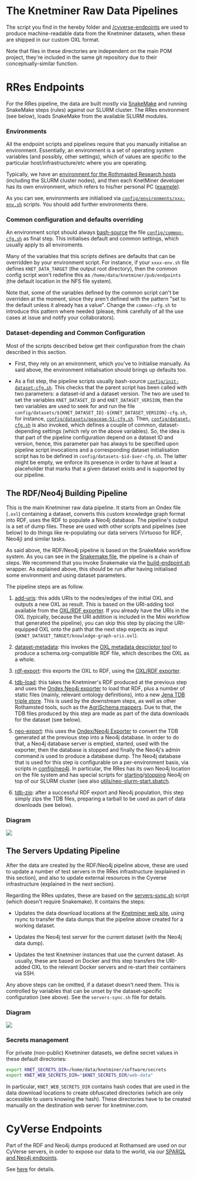 # The Knetminer Raw Data Pipelines

The script you find in the hereby folder and [/cyverse-endpoints](../cyverse-endpoints) are used to
produce machine-readable data from the Knetminer datasets, when these are shipped in our custom
OXL format.  

Note that files in these directories are independent on the main POM project, they're included in the same
git repository due to their conceptually-similar function.


# RRes Endpoints 

For the RRes pipeline, the data are built mostly via [SnakeMake][10] and running SnakeMake steps (rules)
against our SLURM cluster. The RRes environment (see below), loads SnakeMake from the available SLURM modules.

[10]: https://snakemake.readthedocs.io/en/stable/getting_started/installation.html

### Environments

All the endpoint scripts and pipelines require that you manually initialise an environment.
Essentially, an environment is a set of operating system variables (and possibly, other settings), 
which of values are specific to the particular host/infrastructure/etc where you are operating.

Typically, we have an [environment for the Rothmasted Research hosts](config/environments/rres-env.sh) 
(including the SLURM cluster nodes), and then each KnetMiner developer has its own environment, which refers to 
his/her personal PC ([example](config/environments/brandizi-env.sh)).

As you can see, environments are initialised via [`config/environments/xxx-env.sh`](config/environments/) scripts.
You should add further environments there.

### Common configuration and defaults overriding  
An environment script should always [bash-source](https://linuxize.com/post/bash-source-command/) the 
file [`config/common-cfg.sh`](config/common-cfg.sh) as final step. This initialises default and common settings, 
which usually apply to all enviroments.  

Many of the variables that this scripts defines are defaults that can be overridden by your environment script.
For instance, if your `xxxx-env.sh` file defines `KNET_DATA_TARGET` (the output root directory), then the common
config script won't redefine this as `/home/data/knetminer/pub/endpoints` (the default location in the NFS file system).  

Note that, some of the variables defined by the common script can't be overriden at the moment, since they aren't defined
with the pattern "set to the default unless it already has a value". Change the `common-cfg.sh` to introduce this pattern
where needed (please, think carefully of all the use cases at issue and notify your collaborators).   

### Dataset-depending and Common Configuration

Most of the scripts described below get their configuration from the chain described in this section. 

* First, they rely on an environment, which you've to initialise manually. As said above, the environment initialisation
  should brings up defaults too.
  
* As a fist step, the pipeline scripts usually bash-source [`config/init-dataset-cfg.sh`](config/init-dataset-cfg.sh).
  This checks that the parent script has been called with two parameters: a dataset-id and a dataset version. 
  The two are used to set the variables `KNET_DATASET_ID` and `KNET_DATASET_VERSION`, then the two variables are used 
  to seek for and run the file `config/datasets/${KNET_DATASET_ID}-${KNET_DATASET_VERSION}-cfg.sh`, for instance, 
  [`config/datasets/poaceae-51-cfg.sh`](config/datasets/poaceae-51-cfg.sh). 
  Then, [`config/dataset-cfg.sh`](config/dataset-cfg.sh) is also invoked, which defines a couple of common, 
  dataset-depending settings (which rely on the above variables). So, the idea is that part of the pipeline configuration
  depend on a dataset ID and version, hence, this parameter pair has always to be specified upon pipeline script 
  invocations and a corresponding dataset initialisation script has to be defined in `config/datasets-$id-$ver-cfg.sh`.
  The latter might be empty, we enforce its presence in order to have at least a placeholder that marks that a given 
  dataset exists and is supported by our pipeline.
  
  
## The RDF/Neo4j Building Pipeline 

This is the main Knetminer raw data pipeline. It starts from an Ondex file (`.oxl`) containing a dataset, converts
this custom knowledge graph format into RDF, uses the RDF to populate a Neo4j database. The pipeline's output is a set
of dump files. These are used with other scripts and pipelines (see below) to do things like re-populating our
data servers (Virtuoso for RDF, Neo4j) and similar tasks.

As said above, the RDF/Neo4j pipeline is based on the SnakeMake workflow system. As you can see in the 
[Snakemake file](build-endpoint.snakefile), the pipeline is a chain of steps. We recommend that you invoke Snakemake
via the [build-endpoint.sh](build-endpoint.sh) wrapper. As explained above, this should be run after having initialised
some environment and using dataset parameters.

The pipeline steps are as follow.

1. [add-uris](endpoint-steps/add-uris.sh): this adds URIs to the nodes/edges of the initial OXL and outputs a new OXL
   as result. This is based on the URI-adding tool available from the [OXL/RDF exporter][10]. If you already have 
   the URIs in the OXL (typically, because the URI addition is included in the Mini workflow that generated the pipeline), 
   you can skip this step by placing the URI-equipped OXL onto the path that the next step expects as input 
   (`$KNET_DATASET_TARGET/knowledge-graph-uris.oxl`). 
1. [dataset-metadata](endpoint-steps/create-dataset-metadata.sh): this invokes the [OXL metadata descriptor tool][10] to produce a schema.org-compatible RDF file, which describes the OXL as a whole.
1. [rdf-export](endpoint-steps/rdf-export.sh): this exports the OXL to RDF, using the [OXL/RDF exporter][15].

1. [tdb-load](endpoint-steps/tdb-load.sh): this takes the Knetminer's RDF produced at the previous step and uses the 
   [Ondex Neo4j exporter][20] to load that RDF, plus a number of static files (mainly, relevant ontology definitions), 
   into a new [Jena TDB triple store][22]. This is used by the downstream steps, as well as other Rothamsted tools, 
   such as the [AgriSchema mappers][24]. Due to that, the TDB files produced by this step are made as part of the 
   data downloads for the dataset (see below).

1. [neo-export](endpoint-steps/neo-export.sh): this uses the [Ondex/Neo4j Exporter][20] to convert the TDB generated at 
	 the previous step into a Neo4j database. In order to do that, a Neo4j database server is emptied, started, used with 
	 the exporter, then the database is stopped and finally the Neo4j's admin command is used to produce a database dump. 
   The Neo4j database that is used for this step is configurable on a per-environment basis, via scripts in 
   [config/neo4j](config/neo4j). In particular, the RRes has its own Neo4j location on the file system
   and has special scripts for [starting](config/neo4j/neo-start.sh)/[stopping](config/neo4j/neo-stop.sh) Neo4j on top 
   of our SLURM cluster (see also [utils/neo-slurm-start.sbatch](utils/neo-slurm-start.sbatch).  

1. [tdb-zip](endpoint-steps/tdb-zip.sh): after a successful RDF export and Neo4j population, this step simply zips 
   the TDB files, preparing a tarball to be used as part of data downloads (see below).
 
[15]: https://github.com/Rothamsted/knetbuilder/blob/master/ondex-knet-builder/modules/rdf-export-2/README.md 
[20]: https://github.com/Rothamsted/knetbuilder/tree/master/ondex-knet-builder/modules/neo4j-export
[22]: https://jena.apache.org/documentation/tdb/
[24]: https://github.com/Rothamsted/agri-schemas

### Diagram

<img src = "doc/rres-snake-pipe.png" />

## The Servers Updating Pipeline

After the data are created by the RDF/Neo4j pipeline above, these are used to update a number of test servers in the
RRes infrastructure (explained in this section), and also to update external resources in the Cyverse infrastructure
(explained in the next section).

Regarding the RRes updates, these are based on the [servers-sync.sh](servers-sync.sh) script (which doesn't require
Snakemake). It contains the steps:

* Updates the data download locations at the [Knetminer web site](https://knetminer.com/downloads/), using rsync to
  transfer the data dumps that the pipeline above created for a working dataset.
   
* Updates the Neo4j test server for the current dataset (with the Neo4j data dump).

* Updates the test Knetminer instances that use the current dataset. As usually, these are based on Docker and this 
  step transfers the URI-added OXL to the relevant Docker servers and re-start their containers via SSH.

Any above steps can be omitted, if a dataset doesn't need them. This is controlled by variables that can be unset
by the dataset-specific configuration (see above). See the `servers-sync.sh` file for details. 

### Diagram

<img src = "doc/server-sync.png" />



### Secrets management

For private (non-public) Knetminer datasets, we define secret values in these default directories:

```bash
export KNET_SECRETS_DIR=/home/data/knetminer/software/secrets
export KNET_WEB_SECRETS_DIR="$KNET_SECRETS_DIR/web-data"
```

In particular, `KNET_WEB_SECRETS_DIR` contains hash codes that are used in the data download locations to create obfuscated
directories (which are only accessible to users knowing the hash). These directories have to be created manually on the
destination web server for knetminer.com.


# CyVerse Endpoints

Part of the RDF and Neo4j dumps produced at Rothamsed are used on our CyVerse servers, in order 
to expose our data to the world, via our [SPARQL and Neo4j endpoints][100].

[100]: https://knetminer.com/data

See [here](../cyverse-endpoints) for details.

